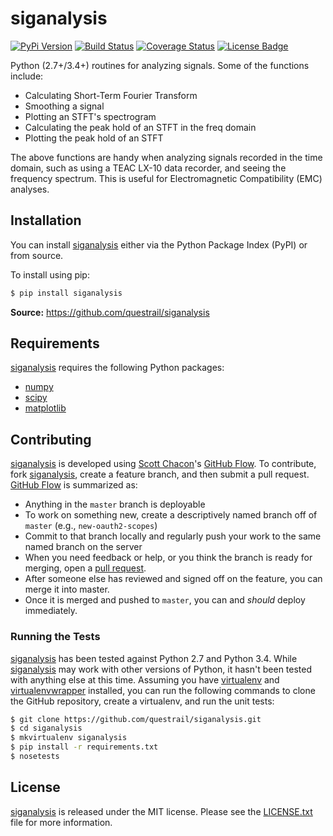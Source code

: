 # siganalysis

[![PyPi Version][pypi ver image]][pypi ver link]
[![Build Status][travis image]][travis link]
[![Coverage Status][coveralls image]][coveralls link]
[![License Badge][license image]][LICENSE.txt]

Python (2.7+/3.4+) routines for analyzing signals. Some of the functions
include:

- Calculating Short-Term Fourier Transform
- Smoothing a signal
- Plotting an STFT's spectrogram
- Calculating the peak hold of an STFT in the freq domain
- Plotting the peak hold of an STFT

The above functions are handy when analyzing signals recorded in the
time domain, such as using a TEAC LX-10 data recorder, and seeing the
frequency spectrum. This is useful for Electromagnetic Compatibility
(EMC) analyses.

## Installation

You can install [siganalysis][] either via the Python Package Index
(PyPI) or from source.

To install using pip:

```bash
$ pip install siganalysis
```

**Source:** https://github.com/questrail/siganalysis

## Requirements

[siganalysis][] requires the following Python packages:

* [numpy][]
* [scipy][]
* [matplotlib][]

## Contributing

[siganalysis][] is developed using [Scott Chacon][]'s [GitHub Flow][].
To contribute, fork [siganalysis][], create a feature branch, and then
submit a pull request.  [GitHub Flow][] is summarized as:

- Anything in the `master` branch is deployable
- To work on something new, create a descriptively named branch off of
  `master` (e.g., `new-oauth2-scopes`)
- Commit to that branch locally and regularly push your work to the same
  named branch on the server
- When you need feedback or help, or you think the branch is ready for
  merging, open a [pull request][].
- After someone else has reviewed and signed off on the feature, you can
  merge it into master.
- Once it is merged and pushed to `master`, you can and *should* deploy
  immediately.

### Running the Tests

[siganalysis][] has been tested against Python 2.7 and Python 3.4. While
[siganalysis][] may work with other versions of Python, it hasn't been
tested with anything else at this time. Assuming you have [virtualenv][]
and [virtualenvwrapper][] installed, you can run the following commands
to clone the GitHub repository, create a virtualenv, and run the unit
tests:

```bash
$ git clone https://github.com/questrail/siganalysis.git
$ cd siganalysis
$ mkvirtualenv siganalysis
$ pip install -r requirements.txt
$ nosetests
```

## License

[siganalysis][] is released under the MIT license. Please see the
[LICENSE.txt][] file for more information.

[coveralls image]: http://img.shields.io/coveralls/questrail/siganalysis/master.svg
[coveralls link]: https://coveralls.io/r/questrail/siganalysis
[github flow]: http://scottchacon.com/2011/08/31/github-flow.html
[LICENSE.txt]: https://github.com/questrail/siganalysis/blob/develop/LICENSE.txt
[license image]: http://img.shields.io/pypi/l/siganalysis.svg
[numpy]: http://www.numpy.org
[matplotlib]: http://matplotlib.org
[pull request]: https://help.github.com/articles/using-pull-requests
[pypi ver image]: http://img.shields.io/pypi/v/siganalysis.svg
[pypi ver link]: https://pypi.python.org/pypi/siganalysis/
[scipy]: http://www.scipy.org
[scott chacon]: http://scottchacon.com/about.html
[siganalysis]: https://github.com/questrail/siganalysis
[travis image]: http://img.shields.io/travis/questrail/siganalysis/master.svg
[travis link]: https://travis-ci.org/questrail/siganalysis
[virtualenv]: https://virtualenv.pypa.io/en/latest/
[virtualenvwrapper]: http://virtualenvwrapper.readthedocs.org/en/latest/
